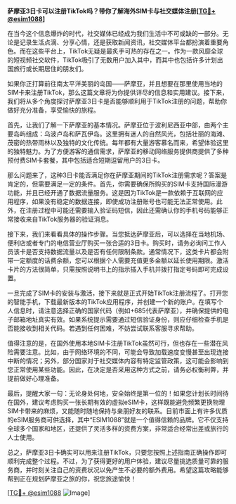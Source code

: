 **萨摩亚3日卡可以注册TikTok吗？带你了解海外SIM卡与社交媒体注册[[TG💪+ @esim1088](https://t.me/s/esim1088)]**

在当今这个信息爆炸的时代，社交媒体已经成为我们生活中不可或缺的一部分。无论是记录生活点滴、分享心情，还是获取新闻资讯，社交媒体平台都扮演着重要角色。而在这些平台上，TikTok无疑是最炙手可热的存在之一。作为一款风靡全球的短视频社交软件，TikTok吸引了无数用户加入其中，而其中也包括许多计划出国旅行或长期居住的朋友们。

如果你正打算前往南太平洋美丽的岛国——萨摩亚，并且想要在那里使用当地的SIM卡来注册TikTok，那么这篇文章将为你提供详尽的信息和实用建议。接下来，我们将从多个角度探讨萨摩亚3日卡是否能够顺利用于TikTok注册的问题，帮助你做好充分准备，享受愉快的旅程。

首先，让我们了解一下萨摩亚的基本情况。萨摩亚位于波利尼西亚中部，由两个主要岛屿组成：乌波卢岛和萨瓦伊岛。这里拥有迷人的自然风光，包括壮丽的海滩、茂密的热带雨林以及独特的文化传统。每年都有大量游客慕名而来，希望体验这里的独特魅力。为了方便游客的通信需求，萨摩亚的移动网络服务提供商提供了多种预付费SIM卡套餐，其中包括适合短期逗留用户的3日卡。

那么问题来了，这种3日卡能否满足你在萨摩亚期间的TikTok注册需求呢？答案是肯定的，但需要满足一定的条件。首先，你需要确保所购买的SIM卡支持国际漫游功能，并且已经开通了数据流量服务。这是因为TikTok是一款依赖于互联网的应用程序，如果没有稳定的数据连接，即使成功注册账号也可能无法正常使用。此外，在注册过程中可能还需要输入验证码短信，因此还需确认你的手机号码能够正常接收来自TikTok服务器的验证消息。

接下来，我们来看看具体的操作步骤。当您抵达萨摩亚后，可以选择在当地机场、便利店或者专门的电信营业厅购买一张合适的3日卡。购买时，请务必询问工作人员该卡是否支持数据流量以及是否有任何限制条款。通常情况下，这类卡片都会附带一定额度的话费余额，您可以根据个人需要充值更多金额以延长使用期限。激活卡片的方法很简单，只需按照说明书上的指示插入手机并拨打指定号码即可完成设置。

一旦完成了SIM卡的安装与激活，接下来就是正式开始TikTok注册流程了。打开您的智能手机，下载最新版本的TikTok应用程序，并创建一个新的账户。在填写个人信息时，请注意选择正确的国家代码（例如+685代表萨摩亚），并确保提供的电子邮箱地址真实有效。如果系统提示需要通过短信验证身份，则应仔细检查手机是否能接收到相关代码。若遇到任何困难，不妨尝试联系客服寻求帮助。

值得注意的是，在国外使用本地SIM卡注册TikTok虽然可行，但也存在一些潜在风险需要注意。比如，由于网络环境的不同，可能会导致加载速度变慢甚至出现连接中断的情况；另外，部分国家对于社交媒体内容有特定监管政策，这可能会影响到您正常使用某些功能。因此，在决定是否采用这种方式之前，请务必权衡利弊，并提前做好心理准备。

最后，提醒大家一句：无论身处何地，安全始终是第一位的！如果您计划长时间待在国外，建议考虑购买一张长期有效的虚拟eSIM卡，这样既能避免频繁更换物理SIM卡带来的麻烦，又能随时随地保持与亲朋好友的联系。目前市面上有许多优质的eSIM服务商可供选择，其中“ESIM1088”就是一个值得信赖的品牌。它不仅支持全球多个国家和地区，还提供了灵活多样的资费方案，非常适合经常出差或旅行的人士使用。

总之，萨摩亚3日卡确实可以用来注册TikTok，只要您按照上述指南正确操作即可顺利完成整个过程。不过，为了获得更好的用户体验，建议尽量挑选质量可靠的服务商，并时刻关注自己的资费状况以免产生不必要的额外费用。希望这篇攻略能够帮到正在规划萨摩亚之旅的你，祝您旅途愉快！

[[TG💪+ @esim1088](https://t.me/s/esim1088) ![Image](https://i.postimg.cc/4NQfJmqS/Snipaste-2025-05-13-00-14-12.png)]